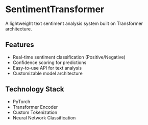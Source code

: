 # SentimentTransformer

A lightweight text sentiment analysis system built on Transformer architecture.

## Features
- Real-time sentiment classification (Positive/Negative)
- Confidence scoring for predictions
- Easy-to-use API for text analysis
- Customizable model architecture

## Technology Stack
- PyTorch
- Transformer Encoder
- Custom Tokenization
- Neural Network Classification
